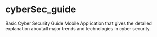 # cyberSec_guide

Basic Cyber Security Guide Mobile Application that gives the detailed explanation aboutall major trends and technologies in cyber security.
